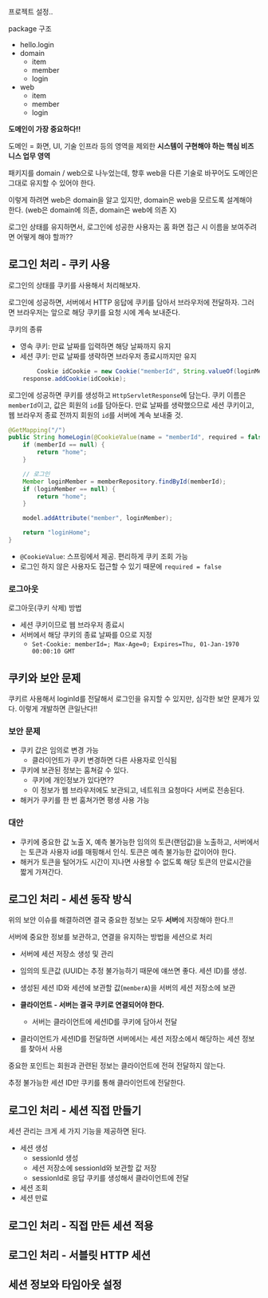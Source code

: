 프로젝트 설정..

package 구조 

- hello.login 
- domain 
  - item 
  - member 
  - login 
- web 
  - item 
  - member 
  - login



**도메인이 가장 중요하다!!**

도메인 = 화면, UI, 기술 인프라 등의 영역을 제외한 **시스템이 구현해야 하는 핵심 비즈니스 업무 영역**

패키지를 domain / web으로 나누었는데, 향후 web을 다른 기술로 바꾸어도 도메인은 그대로 유지할 수 있어야 한다.

이렇게 하려면 web은 domain을 알고 있지만, domain은 web을 모르도록 설계해야 한다. (web은 domain에 의존, domain은 web에 의존 X)



로그인 상태를 유지하면서, 로그인에 성공한 사용자는 홈 화면 접근 시 이름을 보여주려면 어떻게 해야 할까??



## 로그인 처리 - 쿠키 사용

로그인의 상태를 쿠키를 사용해서 처리해보자.

로그인에 성공하면, 서버에서 HTTP 응답에 쿠키를 담아서 브라우저에 전달하자. 그러면 브라우저는 앞으로 해당 쿠키를 요청 시에 계속 보내준다.



쿠키의 종류

- 영속 쿠키: 만료 날짜를 입력하면 해당 날짜까지 유지
- 세션 쿠키: 만료 날짜를 생략하면 브라우저 종료시까지만 유지



``` java
		Cookie idCookie = new Cookie("memberId", String.valueOf(loginMember.getId()));
    response.addCookie(idCookie);
```

로그인에 성공하면 쿠키를 생성하고 `HttpServletResponse`에 담는다. 쿠키 이름은 `memberId`이고, 값은 회원의 `id`를 담아둔다. 만료 날짜를 생략했으므로 세션 쿠키이고, 웹 브라우저 종료 전까지 회원의 `id`를 서버에 계속 보내줄 것.



```java
@GetMapping("/")
public String homeLogin(@CookieValue(name = "memberId", required = false) Long memberId, Model model) {
    if (memberId == null) {
        return "home";
    }

    // 로그인
    Member loginMember = memberRepository.findById(memberId);
    if (loginMember == null) {
        return "home";
    }

    model.addAttribute("member", loginMember);

    return "loginHome";
}
```

- `@CookieValue`: 스프링에서 제공. 편리하게 쿠키 조회 가능
- 로그인 하지 않은 사용자도 접근할 수 있기 때문에 `required = false`



### 로그아웃

로그아웃(쿠키 삭제) 방법

- 세션 쿠키이므로 웹 브라우저 종료시
- 서버에서 해당 쿠키의 종료 날짜를 0으로 지정
  - `Set-Cookie: memberId=; Max-Age=0; Expires=Thu, 01-Jan-1970 00:00:10 GMT`



## 쿠키와 보안 문제

쿠키르 사용해서 loginId를 전달해서 로그인을 유지할 수 있지만, 심각한 보안 문제가 있다. 이렇게 개발하면 큰일난다!!



### 보안 문제

- 쿠키 값은 임의로 변경 가능
  - 클라이언트가 쿠키 변경하면 다른 사용자로 인식됨
- 쿠키에 보관된 정보는 훔쳐갈 수 있다.
  - 쿠키에 개인정보가 있다면??
  - 이 정보가 웹 브라우저에도 보관되고, 네트워크 요청마다 서버로 전송된다.
- 해커가 쿠키를 한 번 훔쳐가면 평생 사용 가능



### 대안

- 쿠키에 중요한 값 노출 X, 예측 불가능한 임의의 토큰(랜덤값)을 노출하고, 서버에서는 토큰과 사용자 id를 매핑해서 인식. 토큰은 예측 불가능한 값이어야 한다.
- 해커가 토큰을 털어가도 시간이 지나면 사용할 수 없도록 해당 토큰의 만료시간을 짧게 가져간다.



## 로그인 처리 - 세션 동작 방식

위의 보안 이슈를 해결하려면 결국 중요한 정보는 모두 **서버**에 저장해야 한다.!!

서버에 중요한 정보를 보관하고, 연결을 유지하는 방법을 세션으로 처리



- 서버에 세션 저장소 생성 및 관리

- 임의의 토큰값 (UUID는 추정 불가능하기 때문에 얘쓰면 좋다. 세션 ID)를 생성.
- 생성된 세션 ID와 세션에 보관할 값(`memberA`)을 서버의 세션 저장소에 보관
- **클라이언트 - 서버는 결국 쿠키로 연결되어야 한다.**
  - 서버는 클라이언트에 세션ID를 쿠키에 담아서 전달

- 클라이언트가 세션ID를 전달하면 서버에서는 세션 저장소에서 해당하는 세션 정보를 찾아서 사용



중요한 포인트는 회원과 관련된 정보는 클라이언트에 전혀 전달하지 않는다.

추정 불가능한 세션 ID만 쿠키를 통해 클라이언트에 전달한다.



## 로그인 처리 - 세션 직접 만들기

세션 관리는 크게 세 가지 기능을 제공하면 된다.

- 세션 생성
  - sessionId 생성
  - 세션 저장소에 sessionId와 보관할 값 저장
  - sessionId로 응답 쿠키를 생성해서 클라이언트에 전달
- 세션 조회
- 세션 만료



## 로그인 처리 - 직접 만든 세션 적용









## 로그인 처리 - 서블릿 HTTP 세션









## 세션 정보와 타임아웃 설정





